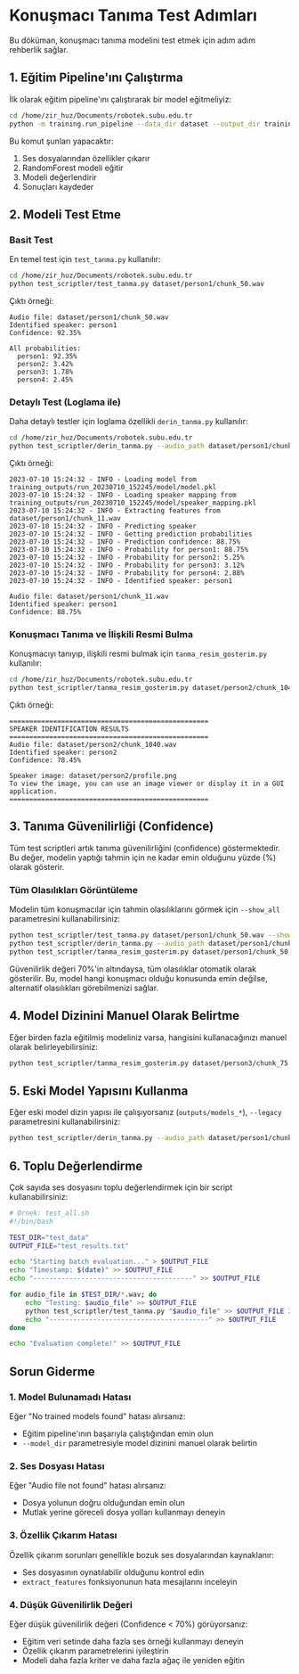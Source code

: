 # Konuşmacı Tanıma Test Adımları

Bu döküman, konuşmacı tanıma modelini test etmek için adım adım rehberlik sağlar.

## 1. Eğitim Pipeline'ını Çalıştırma

İlk olarak eğitim pipeline'ını çalıştırarak bir model eğitmeliyiz:

```bash
cd /home/zir_huz/Documents/robotek.subu.edu.tr
python -m training.run_pipeline --data_dir dataset --output_dir training_outputs
```

Bu komut şunları yapacaktır:
1. Ses dosyalarından özellikler çıkarır
2. RandomForest modeli eğitir
3. Modeli değerlendirir
4. Sonuçları kaydeder

## 2. Modeli Test Etme

### Basit Test

En temel test için `test_tanma.py` kullanılır:

```bash
cd /home/zir_huz/Documents/robotek.subu.edu.tr
python test_scriptler/test_tanma.py dataset/person1/chunk_50.wav
```

Çıktı örneği:
```
Audio file: dataset/person1/chunk_50.wav
Identified speaker: person1
Confidence: 92.35%

All probabilities:
  person1: 92.35%
  person2: 3.42%
  person3: 1.78%
  person4: 2.45%
```

### Detaylı Test (Loglama ile)

Daha detaylı testler için loglama özellikli `derin_tanma.py` kullanılır:

```bash
cd /home/zir_huz/Documents/robotek.subu.edu.tr
python test_scriptler/derin_tanma.py --audio_path dataset/person1/chunk_11.wav
```

Çıktı örneği:
```
2023-07-10 15:24:32 - INFO - Loading model from training_outputs/run_20230710_152245/model/model.pkl
2023-07-10 15:24:32 - INFO - Loading speaker mapping from training_outputs/run_20230710_152245/model/speaker_mapping.pkl
2023-07-10 15:24:32 - INFO - Extracting features from dataset/person1/chunk_11.wav
2023-07-10 15:24:32 - INFO - Predicting speaker
2023-07-10 15:24:32 - INFO - Getting prediction probabilities
2023-07-10 15:24:32 - INFO - Prediction confidence: 88.75%
2023-07-10 15:24:32 - INFO - Probability for person1: 88.75%
2023-07-10 15:24:32 - INFO - Probability for person2: 5.25%
2023-07-10 15:24:32 - INFO - Probability for person3: 3.12%
2023-07-10 15:24:32 - INFO - Probability for person4: 2.88%
2023-07-10 15:24:32 - INFO - Identified speaker: person1

Audio file: dataset/person1/chunk_11.wav
Identified speaker: person1
Confidence: 88.75%
```

### Konuşmacı Tanıma ve İlişkili Resmi Bulma

Konuşmacıyı tanıyıp, ilişkili resmi bulmak için `tanma_resim_gosterim.py` kullanılır:

```bash
cd /home/zir_huz/Documents/robotek.subu.edu.tr
python test_scriptler/tanma_resim_gosterim.py dataset/person2/chunk_1040.wav
```

Çıktı örneği:
```
==================================================
SPEAKER IDENTIFICATION RESULTS
==================================================
Audio file: dataset/person2/chunk_1040.wav
Identified speaker: person2
Confidence: 78.45%

Speaker image: dataset/person2/profile.png
To view the image, you can use an image viewer or display it in a GUI application.
==================================================
```

## 3. Tanıma Güvenilirliği (Confidence)

Tüm test scriptleri artık tanıma güvenilirliğini (confidence) göstermektedir. Bu değer, modelin yaptığı tahmin için ne kadar emin olduğunu yüzde (%) olarak gösterir.

### Tüm Olasılıkları Görüntüleme

Modelin tüm konuşmacılar için tahmin olasılıklarını görmek için `--show_all` parametresini kullanabilirsiniz:

```bash
python test_scriptler/test_tanma.py dataset/person1/chunk_50.wav --show_all
python test_scriptler/derin_tanma.py --audio_path dataset/person1/chunk_50.wav --show_all
python test_scriptler/tanma_resim_gosterim.py dataset/person1/chunk_50.wav --show_all
```

Güvenilirlik değeri 70%'in altındaysa, tüm olasılıklar otomatik olarak gösterilir. Bu, model hangi konuşmacı olduğu konusunda emin değilse, alternatif olasılıkları görebilmenizi sağlar.

## 4. Model Dizinini Manuel Olarak Belirtme

Eğer birden fazla eğitilmiş modeliniz varsa, hangisini kullanacağınızı manuel olarak belirleyebilirsiniz:

```bash
python test_scriptler/tanma_resim_gosterim.py dataset/person3/chunk_75.wav --model_dir training_outputs/run_20230709_183015/model
```

## 5. Eski Model Yapısını Kullanma

Eğer eski model dizin yapısı ile çalışıyorsanız (`outputs/models_*`), `--legacy` parametresini kullanabilirsiniz:

```bash
python test_scriptler/derin_tanma.py --audio_path dataset/person1/chunk_11.wav --legacy
```

## 6. Toplu Değerlendirme

Çok sayıda ses dosyasını toplu değerlendirmek için bir script kullanabilirsiniz:

```bash
# Örnek: test_all.sh
#!/bin/bash

TEST_DIR="test_data"
OUTPUT_FILE="test_results.txt"

echo "Starting batch evaluation..." > $OUTPUT_FILE
echo "Timestamp: $(date)" >> $OUTPUT_FILE
echo "----------------------------------------" >> $OUTPUT_FILE

for audio_file in $TEST_DIR/*.wav; do
    echo "Testing: $audio_file" >> $OUTPUT_FILE
    python test_scriptler/test_tanma.py "$audio_file" >> $OUTPUT_FILE 2>&1
    echo "----------------------------------------" >> $OUTPUT_FILE
done

echo "Evaluation complete!" >> $OUTPUT_FILE
```

## Sorun Giderme

### 1. Model Bulunamadı Hatası

Eğer "No trained models found" hatası alırsanız:
- Eğitim pipeline'ının başarıyla çalıştığından emin olun
- `--model_dir` parametresiyle model dizinini manuel olarak belirtin

### 2. Ses Dosyası Hatası

Eğer "Audio file not found" hatası alırsanız:
- Dosya yolunun doğru olduğundan emin olun
- Mutlak yerine göreceli dosya yolları kullanmayı deneyin

### 3. Özellik Çıkarım Hatası

Özellik çıkarım sorunları genellikle bozuk ses dosyalarından kaynaklanır:
- Ses dosyasının oynatılabilir olduğunu kontrol edin
- `extract_features` fonksiyonunun hata mesajlarını inceleyin

### 4. Düşük Güvenilirlik Değeri

Eğer düşük güvenilirlik değeri (Confidence < 70%) görüyorsanız:
- Eğitim veri setinde daha fazla ses örneği kullanmayı deneyin
- Özellik çıkarım parametrelerini iyileştirin
- Modeli daha fazla kriter ve daha fazla ağaç ile yeniden eğitin 